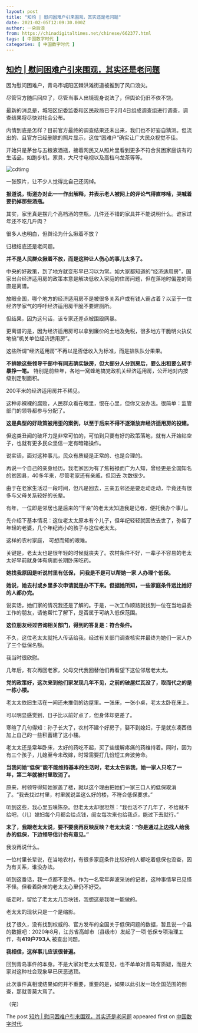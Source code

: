 ```yaml
---
layout: post
title: "知灼 | 慰问困难户引来围观，其实还是老问题"
date: 2021-02-05T12:09:30.000Z
author: 一朵后浪
from: https://chinadigitaltimes.net/chinese/662377.html
tags: [ 中国数字时代 ]
categories: [ 中国数字时代 ]
---
```

<!--1612526970000-->
[知灼 | 慰问困难户引来围观，其实还是老问题](https://chinadigitaltimes.net/chinese/662377.html)
------

<div>
<p>因为慰问困难户，青岛市城阳区棘洪滩街道被推到了风口浪尖。</p><p>尽管官方随后回应了，尽管当事人出镜现身说法了，但舆论仍旧不依不饶。</p><p>最新的消息是，城阳区纪委监委和区民政局已于2月4日组成调查组进行调查，调查结果将尽快对社会公布。</p><p>内情到底是怎样？目前官方最终的调查结果还未出来，我们也不好妄自猜测。但流出的、且官方已经删除的照片显示，这位“困难户”确实让广大民众视觉不佳。</p><p>开始只是茅台与五粮液酒瓶，接着网民又从照片里看到更多不符合贫困家庭该有的生活品，如跑步机，家具，大尺寸电视以及高档乌龙茶等等。</p><p><img src="https://chinadigitaltimes.net/chinese/files/2021/02/post-662377-601d3485ed3c1." alt="cdtimg" /></p><p>一张照片，让不少人觉得比自己还阔绰。</p><p><strong>报道说，街道办对此一一作出解释，并表示老人被网上的评论气得直哆嗦，哭喊着要扔掉那些酒瓶。</strong></p><p>其实，家里真是摆几个高档酒的空瓶，几件还不错的家具并不能说明什么。谁家过年还不吃几斤肉？</p><p>很多人也明白，但舆论为什么揪着不放？</p><p>归根结底还是老问题。</p><p><strong>并不是人民群众揪着不放，而是这种让人伤心的事儿太多了。</strong></p><p>中央的好政策，到了地方就变形早已习以为常。如大家都知道的“经济适用房”，国家出台经济适用房的政策本意是解决低收入家庭的住房问题，但在落地时偏差的简直是离谱。</p><p>放眼全国，哪个地方的经济适用房不是被很多关系户或有钱人霸占着？以至于一位经济学家气的呼吁经济适用房干脆不要建厕所。</p><p>但结果，因为这句话，该专家还差点被围殴网暴。</p><p>更离谱的是，因为经济适用房可以拿到廉价的土地及免税，很多地方干脆明火执仗地搞“机关单位经济适用房”。</p><p>这些所谓“经济适用房”不再以是否低收入为标准，而是排队队分果果。</p><p><strong>不排除这些领导干部中有同志确实缺房，但大部分人分到房后，要么出租要么转手暴挣一笔。</strong> 特别是前些年，各地一窝蜂地搞党政机关经济适用房，公开地对内按级别定制面积。</p><p>200平米的经济适用房并不稀见。</p><p>这种赤裸裸的腐败，人民群众看在眼里，恨在心里，但你又没办法。很简单：监管部门的领导都参与分配了。</p><p><strong>这是典型的好政策被用歪的案例，以至于后来不得不逐渐放弃经济适用房的投建。</strong></p><p>但这类丑闻的破坏力是非常可怕的，可怕到只要有好的政策落地，就有人开始钻空子，也就有更多民众坚信一定有暗箱操作。</p><p>说实话，面对这种事儿，民众有质疑是正常的、也是合理的。</p><p>再说一个自己的亲身经历。我老家因为有了焦裕禄而广为人知，曾经更是全国知名的贫困县，40多年来，尽管老家还有亲戚，但回去 次数很少。</p><p>由于在老家生活过一段时间，但凡是回去，三亲五邻还是要走动走动，毕竟还有很多与父母关系较好的长辈。</p><p>有年，一位即是邻居也是后来的“干亲”的老太太知道我是记者，便托我办个事儿。</p><p>先介绍下基本情况：这位老太太原本有个儿子，但年纪轻轻就因故去世了，弥留了年轻的老婆，几个年纪尚小的孩子与这位老太太。</p><p>这样的农村家庭， 可想而知的艰难。</p><p>关键是，老太太也是很年轻的时候就丧夫了。农村条件不好，一辈子不容易的老太太好早前就身体有病而长期卧床吃药。</p><p><strong>她找我原因是听说村里有低保， 问我是不是可以帮她一家 人办理个低保。</strong></p><p><strong>她说，她去村或乡里多次申请就是办不下来。但据她所知，一些家庭条件远比她好的人都办完。</strong></p><p>说实话，她们家的情况我还是了解的。于是，一次工作顺路就找到一位在当地县委工作的朋友，请他帮忙了解下，是否属于可纳入低保范围。</p><p><strong>这位朋友经过咨询相关部门，得到的答复是：符合条件。</strong></p><p>不久，这位老太太就托人传话给我，经过有关部门调查核实并最终为她们一家人办了三个低保名额。</p><p>我当时很欣慰。</p><p>几年后，有次再回老家，父母交代我回替他们再看望下这位邻居老太太。</p><p><strong>党的政策好，这次来到他们家发现几年不见，之前的破屋烂瓦没了，取而代之的是一栋小楼。</strong></p><p>老太太依旧生活在一间还未推倒的边屋里。一张床，一张小桌，老太太卧在床上。</p><p>可以明显感觉到，日子比以前好点了，但身体却更差了。</p><p>寒暄了几句得知：孙子长大了，农村不建个好房子，娶不到媳妇，于是就东凑西借加上自己的一些积蓄建了这小楼。</p><p>老太太还是常年卧床，太好的药吃不起，买了些缓解疼痛的药维持着。同时，因为有三个孩子，儿媳至今未改嫁，时常需要打几份短工奔波劳命。</p><p><strong>当我问她“低保”能不能维持基本的生活时，老太太告诉我，她一家人只吃了一年，第二年就被村里取消了。</strong></p><p>原来，村领导得知她家盖了楼，就以这个理由把她们一家三口人的低保取消了。“我去找过村里，村里就说盖这么好的楼，不符合低保要求。”</p><p>听到这些，我心里五味陈杂。但老太太却很坦然：“我也活不了几年了，不给就不给吧，（儿）媳妇每个月都会给点钱，闺女每次来也给我点，能过下去就行。”</p><p><strong>末了，我跟老太太说，要不要我再反映反映？老太太说：“你是通过上边找人给我办的低保，下边领导估计也有意见。”</strong></p><p>我没再说什么。</p><p>一位村里长辈说，在当地农村，有很多家庭条件比较好的人都吃着低保也没查，因为有关系，谁没办法。</p><p>听到这番话，我一点都不意外。作为一名常年奔波采访的记者，这种事情早已见怪不怪。但看着卧床的老太太心里仍不好受。</p><p>临走时，留给了老太太几百块钱，我想这是我唯一能做的。</p><p>老太太的现状只是一个是缩影。</p><p>找了很久，没有找到权威的、官方发布的全国关于低保问题的数据，暂且说一个县的数据吧：2020年8月，江苏省高邮市（县级市）发起了一项 低保专项治理工作，有<strong>419户793人</strong> 被查出问题。</p><p><strong>我相信，这样事儿应该很普遍。</strong></p><p>回到青岛事件的本身。不是大家对老太太有意见，也不单单对青岛有质疑，而是大家对这种社会现象早已厌恶透顶。</p><p>此次事件真相或结果如何并不重要，重要的是，如果以此引发一场全国范围的倒查，那就善莫大焉了。</p><p>（完）</p><p>The post <a rel="nofollow" href="https://chinadigitaltimes.net/chinese/662377.html">知灼 | 慰问困难户引来围观，其实还是老问题</a> appeared first on <a rel="nofollow" href="https://chinadigitaltimes.net/chinese">中国数字时代</a>.</p>
</div>
